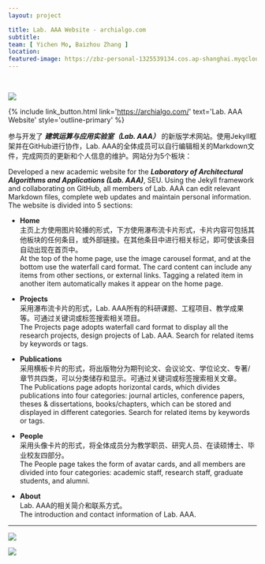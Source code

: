 ```yaml
---
layout: project

title: Lab. AAA Website - archialgo.com
subtitle:
team: [ Yichen Mo, Baizhou Zhang ]
location:
featured-image: https://zbz-personal-1325539134.cos.ap-shanghai.myqcloud.com/image/20250111150229.png
---
```

<br>

![](https://zbz-personal-1325539134.cos.ap-shanghai.myqcloud.com/image/20250111150229.png)

{% include link_button.html link='https://archialgo.com/' text='Lab. AAA Website' style='outline-primary' %}

参与开发了 **_建筑运算与应用实验室（Lab. AAA）_** 的新版学术网站。使用Jekyll框架并在GitHub进行协作，Lab.
AAA的全体成员可以自行编辑相关的Markdown文件，完成网页的更新和个人信息的维护。网站分为5个板块：

Developed a new academic website for the **_Laboratory of Architectural Algorithms and Applications (Lab. AAA)_**, SEU. Using the Jekyll
framework and collaborating on GitHub, all members of Lab. AAA can edit relevant Markdown files, complete web updates and
maintain personal information. The website is divided into 5 sections:

* **Home**  
  主页上方使用图片轮播的形式，下方使用瀑布流卡片形式，卡片内容可包括其他板块的任何条目，或外部链接。在其他条目中进行相关标记，即可使该条目自动出现在首页中。  
  At the top of the home page, use the image carousel format, and at the bottom use the waterfall card format. The card content can include any items from other sections, or external links. Tagging a related item in another item automatically makes it appear on the home page.


* **Projects**  
  采用瀑布流卡片的形式，Lab. AAA所有的科研课题、工程项目、教学成果等。可通过关键词或标签搜索相关项目。  
  The Projects page adopts waterfall card format to display all the research projects, design projects of Lab. AAA. Search for related items by keywords or tags.


* **Publications**  
  采用横板卡片的形式，将出版物分为期刊论文、会议论文、学位论文、专著/章节共四类，可以分类储存和显示。可通过关键词或标签搜索相关文章。  
  The Publications page adopts horizontal cards, which divides publications into four categories: journal articles, conference papers, theses & dissertations, books/chapters, which can be stored and displayed in different categories. Search for related items by keywords or tags.


* **People**  
  采用头像卡片的形式，将全体成员分为教学职员、研究人员、在读硕博士、毕业校友四部分。  
  The People page takes the form of avatar cards, and all members are divided into four categories: academic staff, research staff, graduate students, and alumni.

  
* **About**  
  Lab. AAA的相关简介和联系方式。  
  The introduction and contact information of Lab. AAA.

---

![](https://zbz-personal-1325539134.cos.ap-shanghai.myqcloud.com/image/20250111150311.png)

![](https://zbz-personal-1325539134.cos.ap-shanghai.myqcloud.com/image/20250111150321.png)